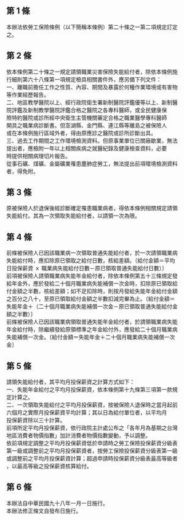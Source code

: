 第 1 條
-------
本辦法依勞工保險條例（以下簡稱本條例）第二十條之一第二項規定訂定  
之。

第 2 條
-------
依本條例第二十條之一規定請領職業災害保險失能給付者，除依本條例施  
行細則第六十八條第一項規定檢具相關書件外，應另備下列文件：  
一、離職前擔任工作之性質、內容、期間及暴露於何種作業環境或有害物  
    等作業經歷報告。  
二、地區教學醫院以上、經行政院衛生署新制醫院評鑑優等以上、新制醫  
    院評鑑及新制教學醫院評鑑合格之醫院之各專科醫師，或全民健康保  
    險特約醫院或診所經中央衛生主管機關審定合格之職業醫學專科醫師  
    開具之職業病診斷書。但澎湖縣、金門縣、連江縣等離島之被保險人  
    或在本條例施行區域外者，得由原應診之醫院或診所診斷出具。  
三、過去工作期間之工作環境檢測資料。但原事業單位已關廠歇業，無法  
    提出者，應檢附一年以上相關疾病之就醫紀錄及健康檢查資料，必要  
    時提供相關病理切片報告。  
從事石礦、煤礦、金屬礦業罹患塵肺症勞工，無法提出前項環境檢測資料  
者，得免附。

第 3 條
-------
原被保險人於退保後經診斷確定罹患職業病者，得依本條例相關規定請領  
失能給付。其為一次領取失能給付者，以請領一次為限。

第 4 條
-------
前條被保險人已因該職業病一次領取普通失能給付者，於一次請領職業病  
失能給付時，應扣除原已領取之給付日數，核給差額。〔給付金額＝平均  
日投保薪資 ｘ 職業病失能給付日數－原已領取普通失能給付日數）〕  
前項被保險人請領職業病失能年金給付者，除依本條例第五十三條規定發  
給年金外，應於發給二十個月職業病失能補償一次金時，扣除原已領取給  
付金額之半數，核給差額；如不足扣除時，則按月發給失能年金給付金額  
之百分之八十，至原已領取給付金額之半數扣減完畢為止。〔給付金額＝  
失能年金＋（二十個月職業病失能補償一次金－原已領取普通失能給付金  
額之半數）〕  
前條被保險人已因該職業病領取普通失能年金給付者，於請領職業病失能  
年金給付時，除繼續發給原領標準之年金給付外，應發給二十個月職業病  
失能補償一次金。〔給付金額＝失能年金＋二十個月職業病失能補償一次  
金〕

第 5 條
-------
請領失能給付者，其平均月投保薪資之計算方式如下：  
一、失能年金給付之平均月投保薪資，依本條例第十九條第三項第一款規  
    定計算之。  
二、一次領取失能給付之平均月投保薪資，按被保險人退保時之當月起前  
    六個月之實際月投保薪資平均計算；其以日為給付單位者，以平均月  
    投保薪資除以三十計算。  
前項所定平均月投保薪資，依行政院主計處公布之「各年月為基期之台灣  
地區消費者物價指數」加計消費者物價指數變動，予以調整。  
依前項規定調整之平均月投保薪資低於申請時之勞工保險投保薪資分級表  
第一級或調整前之平均月投保薪資者，按勞工保險投保薪資分級表第一級  
或調整前之平均月投保薪資計算；超過申請時投保薪資分級表最高等級者  
，以最高等級之投保薪資核算給付。

第 6 條
-------
本辦法自中華民國九十八年一月一日施行。  
本辦法修正條文自發布日施行。

